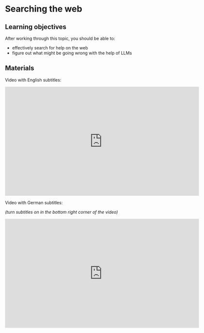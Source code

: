 # Searching the web

## Learning objectives

After working through this topic, you should be able to:

- effectively search for help on the web
- figure out what might be going wrong with the help of LLMs

## Materials

Video with English subtitles:

<iframe
  src="https://electure.uni-bonn.de/paella7/ui/watch.html?id=e920b47f-b364-4746-8b32-904225fb820e"
  width="640"
  height="360"
  frameborder="0"
  allowfullscreen
></iframe>

Video with German subtitles:

*(turn subtitles on in the bottom right corner of the video)*

<iframe
  src="https://electure.uni-bonn.de/paella7/ui/watch.html?id=e137bcf1-b2bf-4e84-a985-aa554045c5b6"
  width="640"
  height="360"
  frameborder="0"
  allowfullscreen
></iframe>
